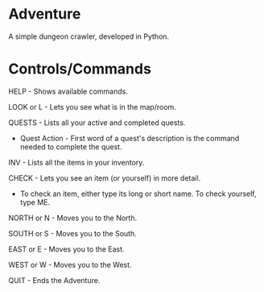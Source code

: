 # Adventure

A simple dungeon crawler, developed in Python.

# Controls/Commands

HELP - Shows available commands.

LOOK or L - Lets you see what is in the map/room.

QUESTS - Lists all your active and completed quests.
- Quest Action - First word of a quest's description is the command needed to complete the quest.

INV - Lists all the items in your inventory.

CHECK - Lets you see an item (or yourself) in more detail.
- To check an item, either type its long or short name. To check yourself, type ME.

NORTH or N - Moves you to the North.

SOUTH or S - Moves you to the South.

EAST or E - Moves you to the East.

WEST or W - Moves you to the West.

QUIT - Ends the Adventure.
